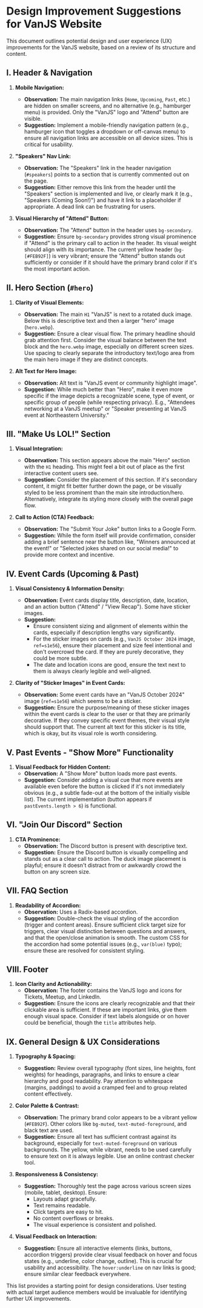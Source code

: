 # Design Improvement Suggestions for VanJS Website

This document outlines potential design and user experience (UX) improvements for the VanJS website, based on a review of its structure and content.

## I. Header & Navigation

1.  **Mobile Navigation:**
    *   **Observation:** The main navigation links (`Home`, `Upcoming`, `Past`, etc.) are hidden on smaller screens, and no alternative (e.g., hamburger menu) is provided. Only the "VanJS" logo and "Attend" button are visible.
    *   **Suggestion:** Implement a mobile-friendly navigation pattern (e.g., hamburger icon that toggles a dropdown or off-canvas menu) to ensure all navigation links are accessible on all device sizes. This is critical for usability.

2.  **"Speakers" Nav Link:**
    *   **Observation:** The "Speakers" link in the header navigation (`#speakers`) points to a section that is currently commented out on the page.
    *   **Suggestion:** Either remove this link from the header until the "Speakers" section is implemented and live, or clearly mark it (e.g., "Speakers (Coming Soon!)") and have it link to a placeholder if appropriate. A dead link can be frustrating for users.

3.  **Visual Hierarchy of "Attend" Button:**
    *   **Observation:** The "Attend" button in the header uses `bg-secondary`.
    *   **Suggestion:** Ensure `bg-secondary` provides strong visual prominence if "Attend" is the primary call to action in the header. Its visual weight should align with its importance. The current yellow header (`bg-[#FEB92F]`) is very vibrant; ensure the "Attend" button stands out sufficiently or consider if it should have the primary brand color if it's the most important action.

## II. Hero Section (`#hero`)

1.  **Clarity of Visual Elements:**
    *   **Observation:** The main `H1` "VanJS" is next to a rotated duck image. Below this is descriptive text and then a larger "hero" image (`hero.webp`).
    *   **Suggestion:** Ensure a clear visual flow. The primary headline should grab attention first. Consider the visual balance between the text block and the `hero.webp` image, especially on different screen sizes. Use spacing to clearly separate the introductory text/logo area from the main hero image if they are distinct concepts.

2.  **Alt Text for Hero Image:**
    *   **Observation:** Alt text is "VanJS event or community highlight image".
    *   **Suggestion:** While much better than "Hero", make it even more specific if the image depicts a recognizable scene, type of event, or specific group of people (while respecting privacy). E.g., "Attendees networking at a VanJS meetup" or "Speaker presenting at VanJS event at Northeastern University."

## III. "Make Us LOL!" Section

1.  **Visual Integration:**
    *   **Observation:** This section appears above the main "Hero" section with the `H1` heading. This might feel a bit out of place as the first interactive content users see.
    *   **Suggestion:** Consider the placement of this section. If it's secondary content, it might fit better further down the page, or be visually styled to be less prominent than the main site introduction/hero. Alternatively, integrate its styling more closely with the overall page flow.

2.  **Call to Action (CTA) Feedback:**
    *   **Observation:** The "Submit Your Joke" button links to a Google Form.
    *   **Suggestion:** While the form itself will provide confirmation, consider adding a brief sentence near the button like, "Winners announced at the event!" or "Selected jokes shared on our social media!" to provide more context and incentive.

## IV. Event Cards (Upcoming & Past)

1.  **Visual Consistency & Information Density:**
    *   **Observation:** Event cards display title, description, date, location, and an action button ("Attend" / "View Recap"). Some have sticker images.
    *   **Suggestion:**
        *   Ensure consistent sizing and alignment of elements within the cards, especially if description lengths vary significantly.
        *   For the sticker images on cards (e.g., `VanJS October 2024` image, `ref=s1e56`), ensure their placement and size feel intentional and don't overcrowd the card. If they are purely decorative, they could be more subtle.
        *   The date and location icons are good, ensure the text next to them is always clearly legible and well-aligned.

2.  **Clarity of "Sticker Images" in Event Cards:**
    *   **Observation:** Some event cards have an "VanJS October 2024" image (`ref=s1e56`) which seems to be a sticker.
    *   **Suggestion:** Ensure the purpose/meaning of these sticker images within the event cards is clear to the user or that they are primarily decorative. If they convey specific event themes, their visual style should support that. The current alt text for this sticker is its title, which is okay, but its visual role is worth considering.

## V. Past Events - "Show More" Functionality

1.  **Visual Feedback for Hidden Content:**
    *   **Observation:** A "Show More" button loads more past events.
    *   **Suggestion:** Consider adding a visual cue that more events are available even before the button is clicked if it's not immediately obvious (e.g., a subtle fade-out at the bottom of the initially visible list). The current implementation (button appears if `pastEvents.length > 6`) is functional.

## VI. "Join Our Discord" Section

1.  **CTA Prominence:**
    *   **Observation:** The Discord button is present with descriptive text.
    *   **Suggestion:** Ensure the Discord button is visually compelling and stands out as a clear call to action. The duck image placement is playful; ensure it doesn't distract from or awkwardly crowd the button on any screen size.

## VII. FAQ Section

1.  **Readability of Accordion:**
    *   **Observation:** Uses a Radix-based accordion.
    *   **Suggestion:** Double-check the visual styling of the accordion (trigger and content areas). Ensure sufficient click target size for triggers, clear visual distinction between questions and answers, and that the open/close animation is smooth. The custom CSS for the accordion had some potential issues (e.g., `var(blue)` typo); ensure these are resolved for consistent styling.

## VIII. Footer

1.  **Icon Clarity and Actionability:**
    *   **Observation:** The footer contains the VanJS logo and icons for Tickets, Meetup, and LinkedIn.
    *   **Suggestion:** Ensure the icons are clearly recognizable and that their clickable area is sufficient. If these are important links, give them enough visual space. Consider if text labels alongside or on hover could be beneficial, though the `title` attributes help.

## IX. General Design & UX Considerations

1.  **Typography & Spacing:**
    *   **Suggestion:** Review overall typography (font sizes, line heights, font weights) for headings, paragraphs, and links to ensure a clear hierarchy and good readability. Pay attention to whitespace (margins, paddings) to avoid a cramped feel and to group related content effectively.

2.  **Color Palette & Contrast:**
    *   **Observation:** The primary brand color appears to be a vibrant yellow (`#FEB92F`). Other colors like `bg-muted`, `text-muted-foreground`, and black text are used.
    *   **Suggestion:** Ensure all text has sufficient contrast against its background, especially for `text-muted-foreground` on various backgrounds. The yellow, while vibrant, needs to be used carefully to ensure text on it is always legible. Use an online contrast checker tool.

3.  **Responsiveness & Consistency:**
    *   **Suggestion:** Thoroughly test the page across various screen sizes (mobile, tablet, desktop). Ensure:
        *   Layouts adapt gracefully.
        *   Text remains readable.
        *   Click targets are easy to hit.
        *   No content overflows or breaks.
        *   The visual experience is consistent and polished.

4.  **Visual Feedback on Interaction:**
    *   **Suggestion:** Ensure all interactive elements (links, buttons, accordion triggers) provide clear visual feedback on hover and focus states (e.g., underline, color change, outline). This is crucial for usability and accessibility. The `hover:underline` on nav links is good; ensure similar clear feedback everywhere.

This list provides a starting point for design considerations. User testing with actual target audience members would be invaluable for identifying further UX improvements. 